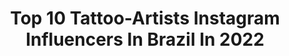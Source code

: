 ---
title: Top 10 Tattoo-Artists Instagram Influencers In Brazil In 2022
description: >-
  Find top tattoo-artists Instagram influencers in Brazil in 2022. Most popular hashtags: #tattoo #blackwork #tatuagem.
platform: Instagram
hits: 370
text_top: Discover the most popular Instagram profiles on inBeat.
text_bottom: Our database aggregates 370 Instagram influencers like this in Brazil for you to connect with.
profiles:
  - username: "fabitattoo"
    fullname: >-
      Fabi Ventura - Geek Tattoo
    bio: >-
      Tattoo Artist 💕🦄 🖤Black e fineline: @fabiventuratattoo 🖌Ilustrações: @fabiventuraart São Paulo - SP 011 Orçamentos pelo link abaixo:
    location: "Brazil"
    followers: 23332
    engagement: 325
    commentsToLikes: 0.063112
    id: ck8t8wfg4m3lo0j781seyif2p
    verified: false
    hashtags: "#anime, #geek, #digitalillustration, #comissionsopen"
  - username: "rrezend"
    fullname: >-
      raphael rezend
    bio: >-
      Tattoo Artist - Ilustrator (Não trabalho com Maori) Por favor tenham calma nos directs Obrigado por escolherem meu trabalho. Feira de Santana - BA
    location: "Brazil"
    followers: 35668
    engagement: 727
    commentsToLikes: 0.542580
    id: ck5her07cuccb0i11hf6wp359
    verified: false
    hashtags: "#finelinetattoo, #blackwork, #l4l, #nature"
  - username: "r.korski"
    fullname: >-
      Ricardo G. Ciechorski
    bio: >-
      Tattoo artist ♉ 🇧🇷 🇪🇸 🇵🇹 🇬🇧 🇮🇹 Pro Team @tropicaldermoficial @carbynetattoo @colordragonneedles 📨rgctattoo@gmail.com AGENDA FECHADA
    location: "Brazil"
    followers: 87783
    engagement: 153
    commentsToLikes: 0.049376
    id: ckaoy0ojhfkk20i789ute2g57
    verified: false
    hashtags: "#amazingtattoos, #colordragonneedles, #inkedmag, #tattoorealistic"
  - username: "annielobt"
    fullname: >-
      Annie Lobt
    bio: >-
      Brazilian 🇧🇷 Based in Paris 🇫🇷 Tattoo Artist @annielobttattoo
    location: "Brazil"
    followers: 8542
    engagement: 765
    commentsToLikes: 0.046229
    id: ckap4b7yw6krz0i78qiqhq40w
    verified: false
    hashtags: ""
  - username: "bya.brasil"
    fullname: >-
      Bya Brasil 🦂
    bio: >-
      ✶ Tattoo artist & illustrator ✶ São Paulo - ateliê privado ✶ AGENDA 2020 - encerrada
    location: "Brazil"
    followers: 40163
    engagement: 392
    commentsToLikes: 0.027867
    id: ck6u5sc1rbfz60j71l684uy9h
    verified: false
    hashtags: "#blkttt, #blackworkers, #blackworktattoo, #blackworkbrasil"
  - username: "mpac13"
    fullname: >-
      ࿇ ࿄ Marcos Costa ∴
    bio: >-
      ༻ @mpac13_flash ༻ Tattoo Artist - São Paulo ༻ WhatsApp: (11)99496.8778 ༻ Atendimento com hora marcada.
    location: "Brazil"
    followers: 26878
    engagement: 145
    commentsToLikes: 0.215581
    id: ck8t7n4wyheb70j78teblkh79
    verified: false
    hashtags: "#btattooing, #mpac13, #pontilhismo, #dotwork"
  - username: "lobotattooart"
    fullname: >-
      Pedro Lobo 🌈
    bio: >-
      Tattoo artist São Paulo | Mantra Tattoo | Pinheiros Marque aqui um orçamento: (11) 9 7739 6227
    location: "Brazil"
    followers: 30310
    engagement: 551
    commentsToLikes: 0.020159
    id: ck5zue3i626sa0i1495jc89xy
    verified: false
    hashtags: ""
  - username: "fernandotravis"
    fullname: >-
      Fernando De Paiva
    bio: >-
      🇧🇷RN Brazilian Ilustrator,tattoo artist ARTIST: @sullenclothing @famousstarsandstraps @copicbrasil and @derwentpencils_brasil 🏆 winner copic Award 17
    location: "Brazil"
    followers: 80065
    engagement: 78
    commentsToLikes: 0.048932
    id: ck15q8mrq1md50i19tad2cty4
    verified: false
    hashtags: "#lineart, #study, #flash, #black"
  - username: "eron.freitas"
    fullname: >-
      Eron Freitas
    bio: >-
      ⚫ Tattoo Artist ⚫ Macaé e Rio de Janeiro Rj - 🇧🇷 ❌ NÃO RESPONDO ORÇAMENTOS POR DM ⚫ Orçamentos pelo link abaixo ⬇️
    location: "Brazil"
    followers: 10969
    engagement: 523
    commentsToLikes: 0.064771
    id: ck8tcetyxz7yu0j78f9lqcb7q
    verified: false
    hashtags: "#1rl, #sketch, #3rl, #singleneedle"
  - username: "lapeaudure"
    fullname: >-
      La Peau Dure
    bio: >-
      Thongsavanh | Happy Tattoo Artist | Owner @lapeaudurestudio • 🇫🇷 Paris 10ème • • 💌 Infos (tattoo request) :
    location: "Brazil"
    followers: 82528
    engagement: 273
    commentsToLikes: 0.019636
    id: ck5zvdhgg40x10i14nun1so0s
    verified: false
    hashtags: "#lapeaudurestudio, #tatouageparis, #tatoueurparis, #tattooparis"
---